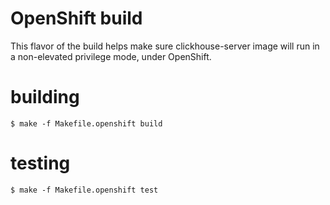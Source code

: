 # OpenShift build
This flavor of the build helps make sure clickhouse-server image will run in a 
non-elevated privilege mode, under OpenShift.

# building
```
$ make -f Makefile.openshift build
```

# testing
```
$ make -f Makefile.openshift test
```
